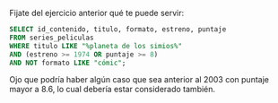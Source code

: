 Fijate del ejercicio anterior qué te puede servir:

```sql
SELECT id_contenido, titulo, formato, estreno, puntaje
FROM series_peliculas
WHERE titulo LIKE "%planeta de los simios%"
AND (estreno >= 1974 OR puntaje >= 8) 
AND NOT formato LIKE "cómic";
```
Ojo que podría haber algún caso que sea anterior al 2003 con puntaje mayor a 8.6, lo cual debería estar considerado también.  